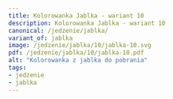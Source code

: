 ```yaml
---
title: Kolorowanka Jablka - wariant 10
description: Kolorowanka Jablka - wariant 10
canonical: /jedzenie/jablka/
variant_of: jablka
image: /jedzenie/jablka/10/jablka-10.svg
pdf: /jedzenie/jablka/10/jablka-10.pdf
alt: "Kolorowanka z jablka do pobrania"
tags:
- jedzenie
- jablka
---
```

